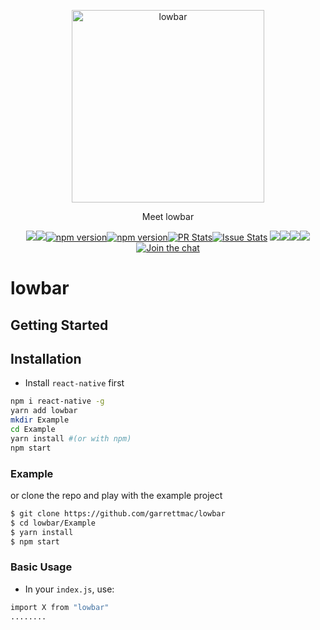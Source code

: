 <p align="center"><img alt="lowbar" src="snapshots/lowbar/lowbar.jpg" width="308"></p><p align="center">Meet lowbar</p><p align="center"><a href="http://standardjs.com/"><img  src="https://img.shields.io/badge/code style-standard-brightgreen.svg?style=flat-square"></a><a href="http://standardjs.com/"><img  src="https://img.shields.io/github/downloads/atom/atom/latest/total.svg"></a><a href="https://npmjs.org/package/lowbar"><img alt="npm version" src="http://img.shields.io/npm/v/lowbar.svg?style=flat-square"></a><a href="https://npmjs.org/package/lowbar"><img alt="npm version" src="http://img.shields.io/npm/dm/lowbar.svg?style=flat-square"></a><a href="https://github.com/garrettmac/lowbar/pulls?q=is:pr is:closed"><img alt="PR Stats" src="https://img.shields.io/issuestats/i/github/garrettmac/lowbar.svg?style=flat-square"></a><a href="https://github.com/garrettmac/lowbar/issues?q=is:issue is:closed"><img alt="Issue Stats" src="https://img.shields.io/issuestats/p/github/garrettmac/lowbar.svg" style="flat-square"></a>   <a><img  src="https://img.shields.io/github/forks/garrettmac/lowbar.svg"/></a><a><img  src="https://img.shields.io/github/stars/garrettmac/lowbar.svg"/></a><a><img  src="https://img.shields.io/badge/license-MIT-blue.svg"/><a><img  src="https://img.shields.io/twitter/url/https/github.com/garrettmac/lowbar.svg?style=social"></a><a href="https://gitter.im/garrettmac/lowbar?utm_source=badge&utm_medium=badge&utm_campaign=pr-badge&utm_content=badge"><img alt="Join the chat" src="https://badges.gitter.im/garrettmac/lowbar.svg"></a></p>

# lowbar

## Getting Started

## Installation

- Install `react-native` first

```bash
npm i react-native -g
yarn add lowbar
mkdir Example
cd Example
yarn install #(or with npm)
npm start
```


### Example

or clone the repo and play with the example project

```bash
$ git clone https://github.com/garrettmac/lowbar
$ cd lowbar/Example
$ yarn install
$ npm start
```
### Basic Usage

- In your `index.js`, use:
```bash
import X from "lowbar"
........
```
